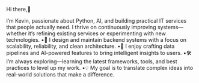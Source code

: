Hi there,👋

I’m Kevin, passionate about Python, AI, and building practical IT services that people actually need. I thrive on continuously improving systems—whether it’s refining existing services or experimenting with new technologies.
	•🚀 I design and maintain backend systems with a focus on scalability, reliability, and clean architecture.
	•🤖 I enjoy crafting data pipelines and AI-powered features to bring intelligent insights to users.
	•🛠️ I’m always exploring—learning the latest frameworks, tools, and best practices to level up my work.
	•💡 My goal is to translate complex ideas into real-world solutions that make a difference.
